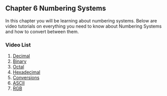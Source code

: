 <H2>Chapter 6 Numbering Systems</H2>

In this chapter you will be learning about numbering systems. Below are video tutorials on everything you need to know about Numbering Systems and how to convert between them.

<h3>Video List</h3>
<ol>
  <li><a href="https://youtu.be/1oyr3lHKJJg" target="_blank">Decimal</a></li>
  <li><a href="https://youtu.be/tqAsXW2kRlc" target="_blank">Binary</a></li>
  <li><a href="https://youtu.be/F6TF2Vh5_E0" target="_blank">Octal</a></li>
  <li><a href="https://youtu.be/_ngxDn-LpQY" target="_blank">Hexadecimal</a></li>
  <li><a href="https://youtu.be/hMZt-Iz0hFc" target="_blank">Conversions</a></li>
  <li><a href="https://youtu.be/Fq613urEl28" target="_blank">ASCII</a></li>
  <li><a href="https://youtu.be/M8fFjAXOsgc" target="_blank">RGB</a></li>
  </ol>

